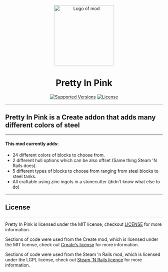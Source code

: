 <div align="center">
  <img src=".idea/icon.png" width="192" height="192" alt="Logo of mod">
  <h1>Pretty In Pink</h1>
	<a href=""><img src="https://img.shields.io/badge/Avalable_For-1.21.1-blue
" alt="Supported Versions"></a>
	<a href="https://github.com/Creators-of-Create/Create/blob/master/LICENSE"><img src="https://img.shields.io/badge/License-MIT-red
" alt="License"></a>
</div>

___
## Pretty In Pink is a Create addon that adds many different colors of steel
___
#### This mod currently adds:
 - 24 different colors of blocks to choose from.
 - 2 different hull options which can be also offset (Same thing Steam 'N Rails does).
 - 5 different types of blocks to choose from ranging from steel blocks to steel tanks.
 - All craftable using zinc ingots in a stonecutter (didn't know what else to do)
___
## License
___
Pretty In Pink is licensed under the MIT license, checkout [LICENSE](LICENSE) for more information.

Sections of code were used from the Create mod, which is licensed under the MIT license, check out [Create's license](https://github.com/Creators-of-Create/Create/blob/mc1.18/dev/LICENSE) for more information.

Sections of code were used from the Steam 'n Rails mod, which is licensed under the LGPL license, check out [Steam 'N Rails licence](https://github.com/Layers-of-Railways/Railway/blob/1.20/dev/LICENSE) for more information.
